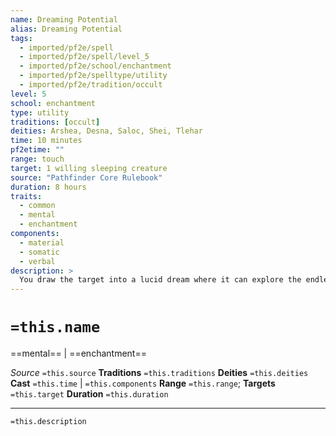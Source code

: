 ```yaml
---
name: Dreaming Potential
alias: Dreaming Potential
tags:
  - imported/pf2e/spell
  - imported/pf2e/spell/level_5
  - imported/pf2e/school/enchantment
  - imported/pf2e/spelltype/utility
  - imported/pf2e/tradition/occult
level: 5
school: enchantment
type: utility
traditions: [occult]
deities: Arshea, Desna, Saloc, Shei, Tlehar
time: 10 minutes
pf2etime: ""
range: touch
target: 1 willing sleeping creature
source: "Pathfinder Core Rulebook"
duration: 8 hours
traits:
  - common
  - mental
  - enchantment
components:
  - material
  - somatic
  - verbal
description: >
  You draw the target into a lucid dream where it can explore the endless possibilities of its own potential within the ever-changing backdrop of its dreamscape. If it sleeps the full 8 hours uninterrupted, when it wakes, it counts as having spent a day of downtime retraining, though it can't use dreaming potential for any retraining that would require either an instructor or specialized knowledge it can't access within the dream.
---
```

# `=this.name`
==mental== | ==enchantment==

*Source* `=this.source`
**Traditions** `=this.traditions`
**Deities** `=this.deities`
**Cast** `=this.time` | `=this.components`
**Range** `=this.range`; **Targets** `=this.target`
**Duration** `=this.duration`

***
`=this.description`